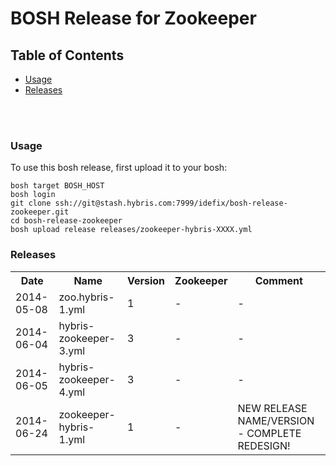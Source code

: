 # BOSH Release for Zookeeper

## Table of Contents
* [Usage](#usage)
* [Releases](#releases)
<br />
<br />


### <a name="usage"></a>Usage

To use this bosh release, first upload it to your bosh:

```
bosh target BOSH_HOST
bosh login
git clone ssh://git@stash.hybris.com:7999/idefix/bosh-release-zookeeper.git
cd bosh-release-zookeeper
bosh upload release releases/zookeeper-hybris-XXXX.yml
```

### <a name="releases"></a>Releases
<table>
  <tr>
    <th>Date</th>
    <th>Name</th>
    <th>Version</th>
    <th>Zookeeper</th>
    <th>Comment</th>
  </tr>
  <tr>
    <td>2014-05-08</td>
    <td>zoo.hybris-1.yml</td>
    <td>1</td>
    <td>-</td>
    <td>-</td>
  </tr>
  <tr>
    <td>2014-06-04</td>
    <td>hybris-zookeeper-3.yml</td>
    <td>3</td>
    <td>-</td>
    <td>-</td>
  </tr>
  <tr>
    <td>2014-06-05</td>
    <td>hybris-zookeeper-4.yml</td>
    <td>3</td>
    <td>-</td>
    <td>-</td>
  </tr>
  <tr>
    <td>2014-06-24</td>
    <td>zookeeper-hybris-1.yml</td>
    <td>1</td>
    <td>-</td>
    <td>NEW RELEASE NAME/VERSION - COMPLETE REDESIGN!</td>
  </tr>
</table>

